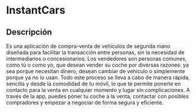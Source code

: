 # InstantCars

## Descripción
Es una aplicación de compra-venta de vehículos de segunda mano diseñada para facilitar la transacción entre personas,
sin la necesidad de intermediarios o concesionarios.
Los vendedores son personas comunes, como tú o como yo,
que desean vender su coche por diversas razones: ya sea porque necesitan dinero, desean cambiar de vehículo o simplemente porque ya no lo usan.
Todo este proceso se lleva a cabo de manera rápida, sencilla y desde la comodidad de tu móvil,
lo que te permite ponerte en contacto para la venta en cualquier momento y lugar sin complicaciones.
A través de la app, puedes poner tu coche a la venta, contactar con posibles compradores y empezar a negociar de forma segura y eficiente.



